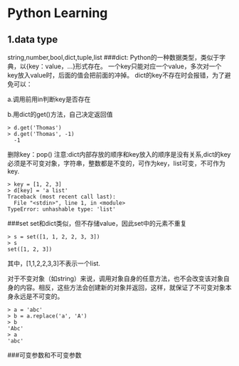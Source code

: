 # Python Learning #
## 1.data type ##
string,number,bool,dict,tuple,list
###dict:
Python的一种数据类型，类似于字典，以{key：value，...}形式存在。
一个key只能对应一个value，多次对一个key放入value时，后面的值会把前面的冲掉。
dict的key不存在时会报错，为了避免可以：

a.调用前用in判断key是否存在 

b.用dict的get()方法，自己决定返回值

    > d.get('Thomas')
    > d.get('Thomas', -1)
      -1

删除key：pop()
注意:dict内部存放的顺序和key放入的顺序是没有关系,dict的key必须是不可变对象，字符串，整数都是不变的，可作为key，list可变，不可作为key.

    > key = [1, 2, 3] 
    > d[key] = 'a list'
    Traceback (most recent call last):
      File "<stdin>", line 1, in <module>
    TypeError: unhashable type: 'list'
###set
set和dict类似，但不存储value，因此set中的元素不重复

    > s = set([1, 1, 2, 2, 3, 3])
    > s
    set([1, 2, 3])
其中，[1,1,2,2,3,3]不表示一个list.

对于不变对象（如string）来说，调用对象自身的任意方法，也不会改变该对象自身的内容。相反，这些方法会创建新的对象并返回，这样，就保证了不可变对象本身永远是不可变的。

    > a = 'abc'
    > b = a.replace('a', 'A')
    > b
    'Abc'
    > a
    'abc'

###可变参数和不可变参数


